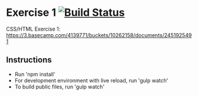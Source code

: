 # Exercise 1 [![Build Status](https://travis-ci.org/cferdinandi/gulp-boilerplate.svg)](https://travis-ci.org/cferdinandi/gulp-boilerplate)

CSS/HTML Exercise 1: https://3.basecamp.com/4139771/buckets/10262158/documents/2451925491

## Instructions

- Run 'npm install'
- For development environment with live reload, run 'gulp watch'
- To build public files, run 'gulp watch'
